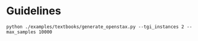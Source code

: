 # Guidelines


```
python ./examples/textbooks/generate_openstax.py --tgi_instances 2 --max_samples 10000
```
